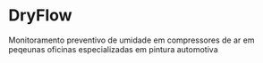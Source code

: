 # DryFlow
Monitoramento preventivo de umidade em compressores de ar em peqeunas oficinas especializadas em pintura automotiva
